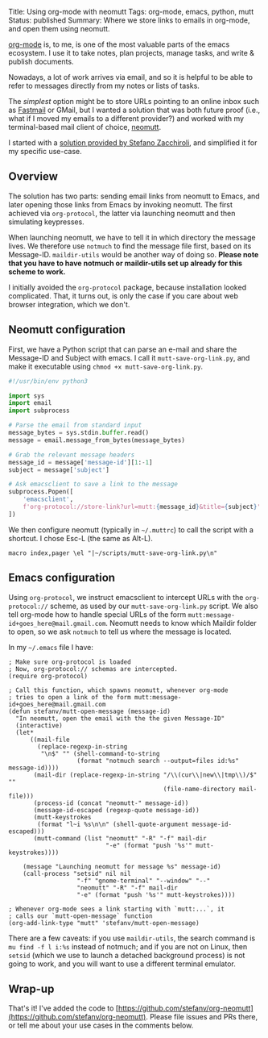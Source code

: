 Title: Using org-mode with neomutt
Tags: org-mode, emacs, python, mutt
Status: published
Summary: Where we store links to emails in org-mode, and open them using neomutt.

[org-mode](https://orgmode.org) is, to me, is one of the most valuable
parts of the emacs ecosystem.  I use it to take notes, plan projects,
manage tasks, and write & publish documents.

Nowadays, a lot of work arrives via email, and so it is helpful to be
able to refer to messages directly from my notes or lists of
tasks.

The *simplest* option might be to store URLs pointing to an online
inbox such as [Fastmail](https://fastmail.com) or GMail, but I wanted
a solution that was both future proof (i.e., what if I moved my emails
to a different provider?) and worked with my terminal-based mail
client of choice, [neomutt](https://neomutt.org/).

I started with
a
[solution provided by Stefano Zacchiroli](https://upsilon.cc/~zack/blog/posts/2010/02/integrating_Mutt_with_Org-mode/),
and simplified it for my specific use-case.

## Overview

The solution has two parts: sending email links from neomutt to Emacs,
and later opening those links from Emacs by invoking neomutt.  The
first achieved via `org-protocol`, the latter via launching neomutt
and then simulating keypresses.

When launching neomutt, we have to tell it in which directory the
message lives.  We therefore use `notmuch` to find the message file
first, based on its Message-ID.  `maildir-utils` would be another way
of doing so.  **Please note that you have to have notmuch or
maildir-utils set up already for this scheme to work.**

I initially avoided the `org-protocol` package, because installation
looked complicated.  That, it turns out, is only the case if you care
about web browser integration, which we don't.

## Neomutt configuration

First, we have a Python script that can parse an e-mail and share the
Message-ID and Subject with emacs.  I call it `mutt-save-org-link.py`,
and make it executable using `chmod +x mutt-save-org-link.py`.

```python
#!/usr/bin/env python3

import sys
import email
import subprocess

# Parse the email from standard input
message_bytes = sys.stdin.buffer.read()
message = email.message_from_bytes(message_bytes)

# Grab the relevant message headers
message_id = message['message-id'][1:-1]
subject = message['subject']

# Ask emacsclient to save a link to the message
subprocess.Popen([
    'emacsclient',
    f'org-protocol://store-link?url=mutt:{message_id}&title={subject}'
])

```

We then configure neomutt (typically in `~/.muttrc`) to call the
script with a shortcut.  I chose Esc-L (the same as Alt-L).

```
macro index,pager \el "|~/scripts/mutt-save-org-link.py\n"
```

## Emacs configuration

Using `org-protocol`, we instruct emacsclient to intercept URLs with
the `org-protocol://` scheme, as used by our `mutt-save-org-link.py`
script.  We also tell org-mode how to handle special URLs of the form
`mutt:message-id+goes_here@mail.gmail.com`.  Neomutt needs to know
which Maildir folder to open, so we ask `notmuch` to tell us where the
message is located.

In my `~/.emacs` file I have:

```elisp
; Make sure org-protocol is loaded
; Now, org-protocol:// schemas are intercepted.
(require org-protocol)

; Call this function, which spawns neomutt, whenever org-mode
; tries to open a link of the form mutt:message-id+goes_here@mail.gmail.com
(defun stefanv/mutt-open-message (message-id)
  "In neomutt, open the email with the the given Message-ID"
  (interactive)
  (let*
      ((mail-file
        (replace-regexp-in-string
         "\n$" "" (shell-command-to-string
                   (format "notmuch search --output=files id:%s" message-id))))
       (mail-dir (replace-regexp-in-string "/\\(cur\\|new\\|tmp\\)/$" ""
                                           (file-name-directory mail-file)))
       (process-id (concat "neomutt-" message-id))
       (message-id-escaped (regexp-quote message-id))
       (mutt-keystrokes
        (format "l~i %s\n\n" (shell-quote-argument message-id-escaped)))
       (mutt-command (list "neomutt" "-R" "-f" mail-dir
                           "-e" (format "push '%s'" mutt-keystrokes))))

    (message "Launching neomutt for message %s" message-id)
    (call-process "setsid" nil nil
                   "-f" "gnome-terminal" "--window" "--"
                   "neomutt" "-R" "-f" mail-dir
                   "-e" (format "push '%s'" mutt-keystrokes))))

; Whenever org-mode sees a link starting with `mutt:...`, it
; calls our `mutt-open-message` function
(org-add-link-type "mutt" 'stefanv/mutt-open-message)
```

There are a few caveats: if you use `maildir-utils`, the search
command is `mu find -f l i:%s` instead of notmuch; and if you are not
on Linux, then `setsid` (which we use to launch a detached background
process) is not going to work, and you will want to use a different
terminal emulator.

## Wrap-up

That's it!  I've added the code
to
[https://github.com/stefanv/org-neomutt](https://github.com/stefanv/org-neomutt).
Please file issues and PRs there, or tell me about your use cases
in the comments below.
